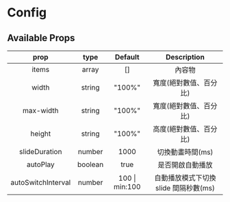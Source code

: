 # Config
## Available Props

|        prop        |  type   |    Default     |              Description              |
| :----------------: | :-----: | :------------: | :-----------------------------------: |
|       items        | array  |     []     |        內容物         |
|       width        | string  |     "100%"     |        寬度(絕對數值、百分比)         |
|       max-width        | string  |     "100%"     |        寬度(絕對數值、百分比)         |
|       height       | string  |     "100%"     |        高度(絕對數值、百分比)         |
|   slideDuration    | number  |      1000      |           切換動畫時間(ms)            |
|      autoPlay      | boolean |     true      |           是否開啟自動播放            |
| autoSwitchInterval | number  | 100 \| min:100 | 自動播放模式下切換 slide 間隔秒數(ms) |

